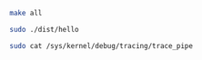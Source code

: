 ```sh
make all
```

```sh
sudo ./dist/hello
```

```sh
sudo cat /sys/kernel/debug/tracing/trace_pipe
```
